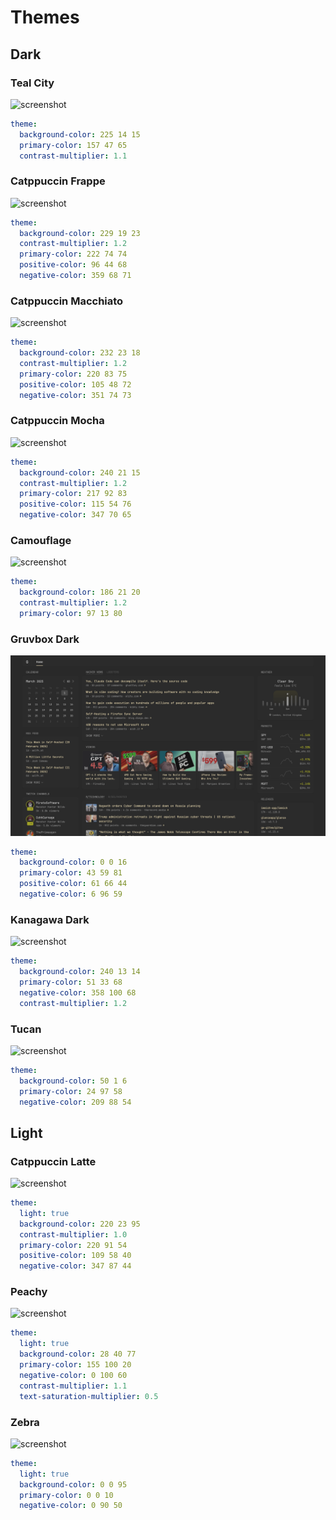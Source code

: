 # Themes

## Dark

### Teal City
![screenshot](images/themes/teal-city.png)
```yaml
theme:
  background-color: 225 14 15
  primary-color: 157 47 65
  contrast-multiplier: 1.1
```

### Catppuccin Frappe
![screenshot](images/themes/catppuccin-frappe.png)
```yaml
theme:
  background-color: 229 19 23
  contrast-multiplier: 1.2
  primary-color: 222 74 74
  positive-color: 96 44 68
  negative-color: 359 68 71
```

### Catppuccin Macchiato
![screenshot](images/themes/catppuccin-macchiato.png)
```yaml
theme:
  background-color: 232 23 18
  contrast-multiplier: 1.2
  primary-color: 220 83 75
  positive-color: 105 48 72
  negative-color: 351 74 73
```

### Catppuccin Mocha
![screenshot](images/themes/catppuccin-mocha.png)
```yaml
theme:
  background-color: 240 21 15
  contrast-multiplier: 1.2
  primary-color: 217 92 83
  positive-color: 115 54 76
  negative-color: 347 70 65
```

### Camouflage
![screenshot](images/themes/camouflage.png)
```yaml
theme:
  background-color: 186 21 20
  contrast-multiplier: 1.2
  primary-color: 97 13 80
```

### Gruvbox Dark
![screenshot](images/themes/gruvbox.png)
```yaml
theme:
  background-color: 0 0 16
  primary-color: 43 59 81
  positive-color: 61 66 44
  negative-color: 6 96 59
```

### Kanagawa Dark
![screenshot](images/themes/kanagawa-dark.png)
```yaml
theme:
  background-color: 240 13 14
  primary-color: 51 33 68
  negative-color: 358 100 68
  contrast-multiplier: 1.2
```

### Tucan
![screenshot](images/themes/tucan.png)
```yaml
theme:
  background-color: 50 1 6
  primary-color: 24 97 58
  negative-color: 209 88 54
```

## Light

### Catppuccin Latte
![screenshot](images/themes/catppuccin-latte.png)
```yaml
theme:
  light: true
  background-color: 220 23 95
  contrast-multiplier: 1.0
  primary-color: 220 91 54
  positive-color: 109 58 40
  negative-color: 347 87 44
```

### Peachy
![screenshot](images/themes/peachy.png)
```yaml
theme:
  light: true
  background-color: 28 40 77
  primary-color: 155 100 20
  negative-color: 0 100 60
  contrast-multiplier: 1.1
  text-saturation-multiplier: 0.5
```

### Zebra
![screenshot](images/themes/zebra.png)
```yaml
theme:
  light: true
  background-color: 0 0 95
  primary-color: 0 0 10
  negative-color: 0 90 50
```
